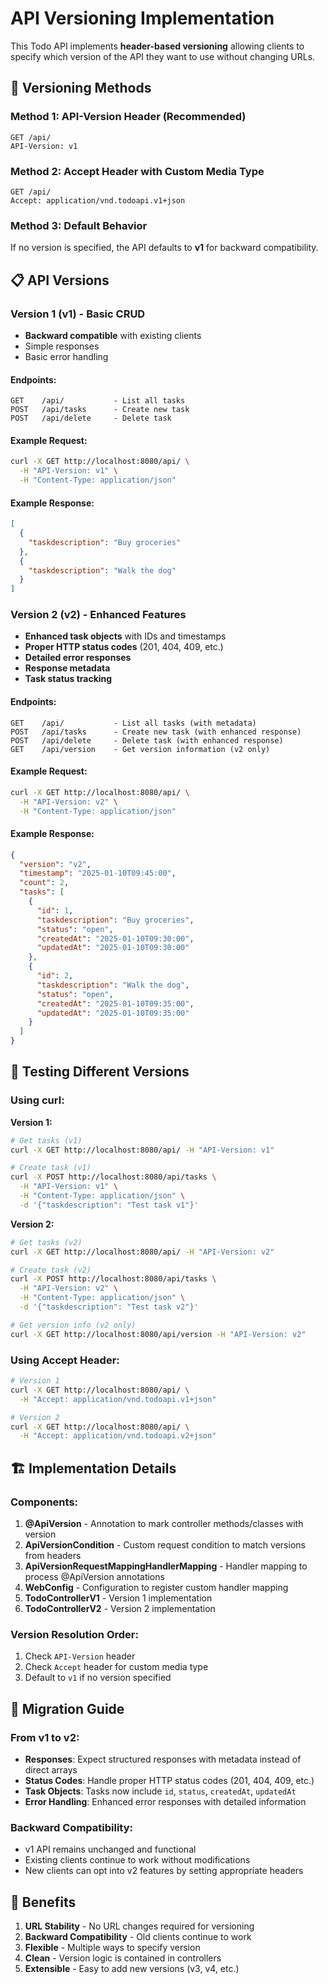 # API Versioning Implementation

This Todo API implements **header-based versioning** allowing clients to specify which version of the API they want to use without changing URLs.

## 🎯 Versioning Methods

### Method 1: API-Version Header (Recommended)
```http
GET /api/
API-Version: v1
```

### Method 2: Accept Header with Custom Media Type
```http
GET /api/
Accept: application/vnd.todoapi.v1+json
```

### Method 3: Default Behavior
If no version is specified, the API defaults to **v1** for backward compatibility.

## 📋 API Versions

### Version 1 (v1) - Basic CRUD
- **Backward compatible** with existing clients
- Simple responses
- Basic error handling

#### Endpoints:
```
GET    /api/           - List all tasks
POST   /api/tasks      - Create new task  
POST   /api/delete     - Delete task
```

#### Example Request:
```bash
curl -X GET http://localhost:8080/api/ \
  -H "API-Version: v1" \
  -H "Content-Type: application/json"
```

#### Example Response:
```json
[
  {
    "taskdescription": "Buy groceries"
  },
  {
    "taskdescription": "Walk the dog"
  }
]
```

### Version 2 (v2) - Enhanced Features
- **Enhanced task objects** with IDs and timestamps
- **Proper HTTP status codes** (201, 404, 409, etc.)
- **Detailed error responses**
- **Response metadata**
- **Task status tracking**

#### Endpoints:
```
GET    /api/           - List all tasks (with metadata)
POST   /api/tasks      - Create new task (with enhanced response)
POST   /api/delete     - Delete task (with enhanced response)
GET    /api/version    - Get version information (v2 only)
```

#### Example Request:
```bash
curl -X GET http://localhost:8080/api/ \
  -H "API-Version: v2" \
  -H "Content-Type: application/json"
```

#### Example Response:
```json
{
  "version": "v2",
  "timestamp": "2025-01-10T09:45:00",
  "count": 2,
  "tasks": [
    {
      "id": 1,
      "taskdescription": "Buy groceries",
      "status": "open",
      "createdAt": "2025-01-10T09:30:00",
      "updatedAt": "2025-01-10T09:30:00"
    },
    {
      "id": 2,
      "taskdescription": "Walk the dog", 
      "status": "open",
      "createdAt": "2025-01-10T09:35:00",
      "updatedAt": "2025-01-10T09:35:00"
    }
  ]
}
```

## 🔧 Testing Different Versions

### Using curl:

**Version 1:**
```bash
# Get tasks (v1)
curl -X GET http://localhost:8080/api/ -H "API-Version: v1"

# Create task (v1)
curl -X POST http://localhost:8080/api/tasks \
  -H "API-Version: v1" \
  -H "Content-Type: application/json" \
  -d '{"taskdescription": "Test task v1"}'
```

**Version 2:**
```bash
# Get tasks (v2)
curl -X GET http://localhost:8080/api/ -H "API-Version: v2"

# Create task (v2)
curl -X POST http://localhost:8080/api/tasks \
  -H "API-Version: v2" \
  -H "Content-Type: application/json" \
  -d '{"taskdescription": "Test task v2"}'

# Get version info (v2 only)
curl -X GET http://localhost:8080/api/version -H "API-Version: v2"
```

### Using Accept Header:
```bash
# Version 1
curl -X GET http://localhost:8080/api/ \
  -H "Accept: application/vnd.todoapi.v1+json"

# Version 2  
curl -X GET http://localhost:8080/api/ \
  -H "Accept: application/vnd.todoapi.v2+json"
```

## 🏗️ Implementation Details

### Components:
1. **@ApiVersion** - Annotation to mark controller methods/classes with version
2. **ApiVersionCondition** - Custom request condition to match versions from headers
3. **ApiVersionRequestMappingHandlerMapping** - Handler mapping to process @ApiVersion annotations
4. **WebConfig** - Configuration to register custom handler mapping
5. **TodoControllerV1** - Version 1 implementation
6. **TodoControllerV2** - Version 2 implementation

### Version Resolution Order:
1. Check `API-Version` header
2. Check `Accept` header for custom media type
3. Default to `v1` if no version specified

## 🔄 Migration Guide

### From v1 to v2:
- **Responses**: Expect structured responses with metadata instead of direct arrays
- **Status Codes**: Handle proper HTTP status codes (201, 404, 409, etc.)
- **Task Objects**: Tasks now include `id`, `status`, `createdAt`, `updatedAt`
- **Error Handling**: Enhanced error responses with detailed information

### Backward Compatibility:
- v1 API remains unchanged and functional
- Existing clients continue to work without modifications
- New clients can opt into v2 features by setting appropriate headers

## 🎉 Benefits

1. **URL Stability** - No URL changes required for versioning
2. **Backward Compatibility** - Old clients continue to work
3. **Flexible** - Multiple ways to specify version
4. **Clean** - Version logic is contained in controllers
5. **Extensible** - Easy to add new versions (v3, v4, etc.)

